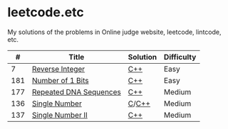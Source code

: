 # leetcode.etc
My solutions of the problems in Online judge website, leetcode, lintcode, etc.

| # | Title | Solution | Difficulty |
|---| ----- | -------- | ---------- |
|7|[Reverse Integer](https://oj.leetcode.com/problems/reverse-integer/)| [C++](./leetcode-algorithms/reverseInteger/reverseInteger.cpp)|Easy|
|181|[Number of 1 Bits](https://oj.leetcode.com/problems/number-of-1-bits/)| [C++](./leetcode-algorithms/numberOf1Bits/numberOf1Bits.cpp)|Easy|
|177|[Repeated DNA Sequences](https://oj.leetcode.com/problems/repeated-dna-sequences/)| [C++](./leetcode-algorithms/repeatedDNASequences/repeatedDNASequences.cpp)|Medium|
|136|[Single Number](https://oj.leetcode.com/problems/single-number/)| [C](./leetcode-algorithms/singleNumber/singleNumber.c)/[C++](./leetcode-algorithms/singleNumber/singleNumber.cpp)|Medium|
|137|[Single Number II](https://oj.leetcode.com/problems/single-number-ii/)| [C++](./leetcode-algorithms/singleNumber/singleNumber.II.cpp)|Medium|
